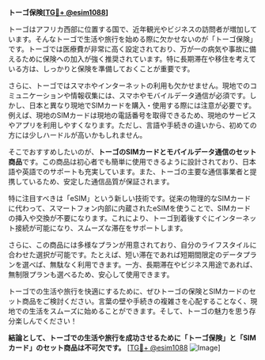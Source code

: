 **トーゴ保険[[TG💪+ @esim1088](https://t.me/s/esim1088)]**

トーゴはアフリカ西部に位置する国で、近年観光やビジネスの訪問者が増加しています。そんなトーゴで生活や旅行を始める際に欠かせないのが「トーゴ保険」です。トーゴでは医療費が非常に高く設定されており、万が一の病気や事故に備えるために保険への加入が強く推奨されています。特に長期滞在や移住を考えている方は、しっかりと保険を準備しておくことが重要です。

さらに、トーゴではスマホやインターネットの利用も欠かせません。現地でのコミュニケーションや情報収集には、スマホやモバイルデータ通信が必須です。しかし、日本と異なり現地でSIMカードを購入・使用する際には注意が必要です。例えば、現地のSIMカードは現地の電話番号を取得できるため、現地のサービスやアプリを利用しやすくなります。ただし、言語や手続きの違いから、初めての方には少しハードルが高いかもしれません。

そこでおすすめしたいのが、**トーゴのSIMカードとモバイルデータ通信のセット商品**です。この商品は初心者でも簡単に使用できるように設計されており、日本語や英語でのサポートも充実しています。また、トーゴの主要な通信事業者と提携しているため、安定した通信品質が保証されます。

特に注目すべきは「eSIM」という新しい技術です。従来の物理的なSIMカードに代わって、スマートフォン内部に内蔵されたeSIMを使うことで、SIMカードの挿入や交換が不要になります。これにより、トーゴ到着後すぐにインターネット接続が可能になり、スムーズな滞在をサポートします。

さらに、この商品には多様なプランが用意されており、自分のライフスタイルに合わせた選択が可能です。たとえば、短い滞在であれば短期間限定のデータプランを選べば、無駄なく利用できます。一方、長期滞在やビジネス用途であれば、無制限プランも選べるため、安心して使用できます。

トーゴでの生活や旅行を快適にするために、ぜひトーゴの保険とSIMカードのセット商品をご検討ください。言葉の壁や手続きの複雑さを心配することなく、現地での生活をスムーズに始めることができます。そして、トーゴの魅力を思う存分楽しんでください！

**結論として、トーゴでの生活や旅行を成功させるために「トーゴ保険」と「SIMカード」のセット商品は不可欠です。** [[TG💪+ @esim1088](https://t.me/s/esim1088) ![Image](https://i.postimg.cc/Y0z9fWf4/image.png)]